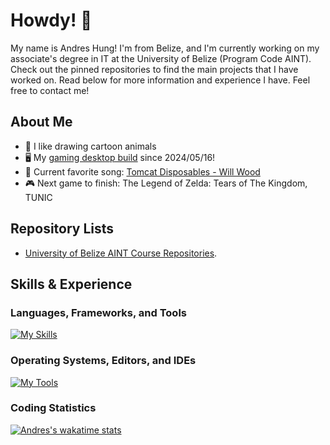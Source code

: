 # Howdy! 🦘

My name is Andres Hung! I'm from Belize, and I'm currently working on my associate's degree in IT at the University of Belize (Program Code AINT). Check out the pinned repositories to find the main projects that I have worked on. Read below for more information and experience I have. Feel free to contact me!

## About Me

- 🦊 I like drawing cartoon animals
- 🖥️ My [gaming desktop build](https://pcpartpicker.com/b/L7LPxr) since 2024/05/16!
- 🎵 Current favorite song: [Tomcat Disposables - Will Wood](https://youtu.be/zIIUejDC6xE)
- 🎮 Next game to finish: The Legend of Zelda: Tears of The Kingdom, TUNIC

## Repository Lists

- [University of Belize AINT Course Repositories](https://github.com/stars/andreshungbz/lists/ub-aint).

## Skills & Experience

### Languages, Frameworks, and Tools

[![My Skills](https://skillicons.dev/icons?i=bash,cpp,html,css,js,nodejs,react,nextjs,tailwind,git,github,postgres)](https://skillicons.dev)

### Operating Systems, Editors, and IDEs

[![My Tools](https://skillicons.dev/icons?i=windows,apple,linux,ubuntu,arch,vscode,clion)](https://skillicons.dev)

### Coding Statistics

[![Andres's wakatime stats](https://github-readme-stats.vercel.app/api/wakatime?username=andreshungbz&layout=compact&langs_count=8&theme=radical)](https://wakatime.com/@andreshungbz)
